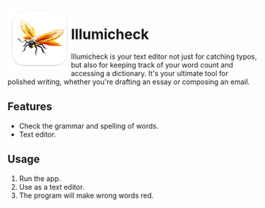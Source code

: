 <img width="128px" src="images/Illumicheck_mac.png" alt="Logo" align="left" />

# Illumicheck

Illumicheck is your text editor not just for catching typos, but also for keeping track of your word count and accessing a dictionary. It's your ultimate tool for polished writing, whether you're drafting an essay or composing an email.

## Features

- Check the grammar and spelling of words.
- Text editor.

## Usage

1. Run the app.
2. Use as a text editor.
3. The program will make wrong words red.
